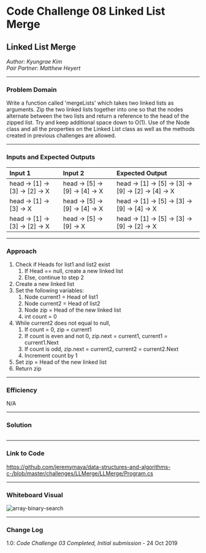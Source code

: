 # Code Challenge 08 Linked List Merge

## Linked List Merge
*Author: Kyungrae Kim*  
*Pair Partner: Matthew Heyert*  

---

### Problem Domain
Write a function called 'mergeLists' which takes two linked lists as arguments. Zip the two linked lists together into one so that the nodes alternate between the two lists and return a reference to the head of the zipped list. Try and keep additional space down to O(1). Use of the Node class and all the properties on the Linked List class as well as the methods created in previous challenges are allowed.

---

### Inputs and Expected Outputs

| Input 1 | Input 2 | Expected Output |
| :----------- |:-- |:----------- |
| head -> [1] -> [3] -> [2] -> X | head -> [5] -> [9] -> [4] -> X | head -> [1] -> [5] -> [3] -> [9] -> [2] -> [4] -> X |
| head -> [1] -> [3] -> X | head -> [5] -> [9] -> [4] -> X | head -> [1] -> [5] -> [3] -> [9] -> [4] -> X |
| head -> [1] -> [3] -> [2] -> X | head -> [5] -> [9] -> X | head -> [1] -> [5] -> [3] -> [9] -> [2] -> X |

---

### Approach
1. Check if Heads for list1 and list2 exist
    1. If Head == null, create a new linked list
    2. Else, continue to step 2
2. Create a new linked list
3. Set the following variables:
    1. Node current1 = Head of list1
    2. Node current2 = Head of list2
    3. Node zip = Head of the new linked list
    4. int count = 0
3. While current2 does not equal to null,
    1. If count = 0, zip = current1
	2. If count is even and not 0, zip.next = current1, current1 = current1.Next
	3. If count is odd, zip.next = current2, current2 = current2.Next
    4. Increment count by 1
4. Set zip = Head of the new linked list
5. Return zip

---

### Efficiency
N/A

---

### Solution
```C#

```

---

### Link to Code
https://github.com/jeremymaya/data-structures-and-algorithms-c-/blob/master/challenges/LLMerge/LLMerge/Program.cs

---

### Whiteboard Visual
![array-binary-search](https://github.com/jeremymaya/data-structures-and-algorithms-c-/blob/master/assets/array-binary-search.jpg)

---

### Change Log
1.0: *Code Challenge 03 Completed, Initial submission* - 24 Oct 2019